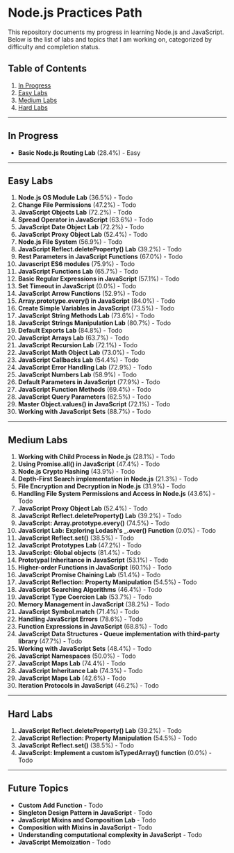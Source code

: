 # Node.js Practices Path

This repository documents my progress in learning Node.js and JavaScript. Below is the list of labs and topics that I am working on, categorized by difficulty and completion status.

## Table of Contents
1. [In Progress](#in-progress)
2. [Easy Labs](#easy-labs)
3. [Medium Labs](#medium-labs)
4. [Hard Labs](#hard-labs)

---

## In Progress
- **Basic Node.js Routing Lab** (28.4%) - Easy

---

## Easy Labs
1. **Node.js OS Module Lab** (36.5%) - Todo
2. **Change File Permissions** (47.2%) - Todo
3. **JavaScript Objects Lab** (72.2%) - Todo
4. **Spread Operator in JavaScript** (63.6%) - Todo
5. **JavaScript Date Object Lab** (72.2%) - Todo
6. **JavaScript Proxy Object Lab** (52.4%) - Todo
7. **Node.js File System** (56.9%) - Todo
8. **JavaScript Reflect.deleteProperty() Lab** (39.2%) - Todo
9. **Rest Parameters in JavaScript Functions** (67.0%) - Todo
10. **Javascript ES6 modules** (75.9%) - Todo
11. **JavaScript Functions Lab** (65.7%) - Todo
12. **Basic Regular Expressions in JavaScript** (57.1%) - Todo
13. **Set Timeout in JavaScript** (0.0%) - Todo
14. **JavaScript Arrow Functions** (52.9%) - Todo
15. **Array.prototype.every() in JavaScript** (84.0%) - Todo
16. **Create Simple Variables in JavaScript** (73.5%) - Todo
17. **JavaScript String Methods Lab** (73.6%) - Todo
18. **JavaScript Strings Manipulation Lab** (80.7%) - Todo
19. **Default Exports Lab** (84.8%) - Todo
20. **JavaScript Arrays Lab** (63.7%) - Todo
21. **JavaScript Recursion Lab** (72.1%) - Todo
22. **JavaScript Math Object Lab** (73.0%) - Todo
23. **JavaScript Callbacks Lab** (54.4%) - Todo
24. **JavaScript Error Handling Lab** (72.9%) - Todo
25. **JavaScript Numbers Lab** (58.9%) - Todo
26. **Default Parameters in JavaScript** (77.9%) - Todo
27. **JavaScript Function Methods** (69.4%) - Todo
28. **JavaScript Query Parameters** (62.5%) - Todo
29. **Master Object.values() in JavaScript** (72.1%) - Todo
30. **Working with JavaScript Sets** (88.7%) - Todo

---

## Medium Labs
1. **Working with Child Process in Node.js** (28.1%) - Todo
2. **Using Promise.all() in JavaScript** (47.4%) - Todo
3. **Node.js Crypto Hashing** (43.9%) - Todo
4. **Depth-First Search implementation in Node.js** (21.3%) - Todo
5. **File Encryption and Decryption in Node.js** (31.9%) - Todo
6. **Handling File System Permissions and Access in Node.js** (43.6%) - Todo
7. **JavaScript Proxy Object Lab** (52.4%) - Todo
8. **JavaScript Reflect.deleteProperty() Lab** (39.2%) - Todo
9. **JavaScript: Array.prototype.every()** (74.5%) - Todo
10. **JavaScript Lab: Exploring Lodash's _.over() Function** (0.0%) - Todo
11. **JavaScript Reflect.set()** (38.5%) - Todo
12. **JavaScript Prototypes Lab** (47.2%) - Todo
13. **JavaScript: Global objects** (81.4%) - Todo
14. **Prototypal Inheritance in JavaScript** (53.1%) - Todo
15. **Higher-order Functions in JavaScript** (60.1%) - Todo
16. **JavaScript Promise Chaining Lab** (51.4%) - Todo
17. **JavaScript Reflection: Property Manipulation** (54.5%) - Todo
18. **JavaScript Searching Algorithms** (46.4%) - Todo
19. **JavaScript Type Coercion Lab** (53.7%) - Todo
20. **Memory Management in JavaScript** (38.2%) - Todo
21. **JavaScript Symbol.match** (71.4%) - Todo
22. **Handling JavaScript Errors** (78.6%) - Todo
23. **Function Expressions in JavaScript** (68.8%) - Todo
24. **JavaScript Data Structures - Queue implementation with third-party library** (47.7%) - Todo
25. **Working with JavaScript Sets** (48.4%) - Todo
26. **JavaScript Namespaces** (50.0%) - Todo
27. **JavaScript Maps Lab** (74.4%) - Todo
28. **JavaScript Inheritance Lab** (74.3%) - Todo
29. **JavaScript Maps Lab** (42.6%) - Todo
30. **Iteration Protocols in JavaScript** (46.2%) - Todo

---

## Hard Labs
1. **JavaScript Reflect.deleteProperty() Lab** (39.2%) - Todo
2. **JavaScript Reflection: Property Manipulation** (54.5%) - Todo
3. **JavaScript Reflect.set()** (38.5%) - Todo
4. **JavaScript: Implement a custom isTypedArray() function** (0.0%) - Todo

---

## Future Topics
- **Custom Add Function** - Todo
- **Singleton Design Pattern in JavaScript** - Todo
- **JavaScript Mixins and Composition Lab** - Todo
- **Composition with Mixins in JavaScript** - Todo
- **Understanding computational complexity in JavaScript** - Todo
- **JavaScript Memoization** - Todo

